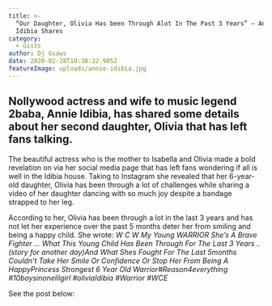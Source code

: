 ```yaml
---
title: >-
  “Our Daughter, Olivia Has been Through Alot In The Past 3 Years” – Annie
  Idibia Shares
category:
  - Gists
author: Dj Gsaws
date: 2020-02-28T10:30:22.905Z
featureImage: uploads/annie-idibia.jpg
---
```

## **Nollywood actress and wife to music legend 2baba, Annie Idibia, has shared some details about her second daughter, Olivia that has left fans talking.**

The beautiful actress who is the mother to Isabella and Olivia made a bold revelation on via her social media page that has left fans wondering if all is well in the Idibia house. Taking to Instagram she revealed that her 6-year-old daughter, Olivia has been through a lot of challenges while sharing a video of her daughter dancing with so much joy despite a bandage strapped to her leg.

According to her, Olivia has been through a lot in the last 3 years and has not let her experience over the past 5 months deter her from smiling and being a happy child. She wrote: *W C W My Young WARRIOR She’s A Brave Fighter … What This Young Child Has Been Through For The Last 3 Years .. (story for another day)And What Shes Fought For The Last 5months Couldn’t Take Her Smile Or Confidence Or Stop Her From Being A HappyPrincess Strongest 6 Year Old Warrior#Reason4everything #10boysinonelilgirl #oliviaIdibia #Warrior #WCE*

See the post below:
